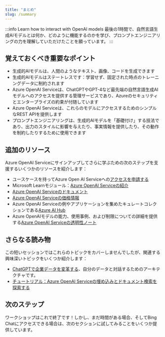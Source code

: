 ```yaml
---
title: "まとめ"
slug: /summary
---
```


:::info Learn how to interact with OpenAI models
最後の1時間で、自然言語生成AIモデルとは何か、どのように機能するのかを学び、プロンプトエンジニアリングの力を理解していただけたことを願っています。
:::

## 覚えておくべき重要なポイント  
   
- 生成的AIモデルは、人間のようなテキスト、画像、コードを生成できます  
- 生成的AIモデルはステートレスです：学習せず、固定された時点のトレーニングデータに制約されます  
- Azure OpenAI Serviceは、ChatGPTやGPT-4など最先端の自然言語生成AIモデルへのアクセスを提供する管理サービスであり、Azureのセキュリティとエンタープライズの約束が付随しています  
- Azure OpenAI Serviceは、これらのモデルにアクセスするためのシンプルなREST APIを提供します  
- プロンプトエンジニアリングは、生成的AIモデルを「基礎付け」する技法であり、出力のスタイルに影響を与えたり、事実情報を提供したり、その動作を制約したりするために使用できます  
   
## 追加のリソース  
   
Azure OpenAI Serviceにサインアップしてさらに学ぶための次のステップを支援するいくつかのリソースを紹介します：  
   
- ユースケースを持ってAzure Open AI Serviceへの[アクセスを申請する](https://aka.ms/oaiapply)  
- Microsoft Learnモジュール：[Azure OpenAI Serviceの紹介](https://learn.microsoft.com/en-us/training/modules/explore-azure-openai/)  
- [Azure OpenAI Serviceのドキュメント](https://learn.microsoft.com/en-us/azure/cognitive-services/openai/)  
- [Azure OpenAI Serviceの価格情報](https://azure.microsoft.com/en-us/products/cognitive-services/openai-service/#pricing)  
- Azure OpenAI Serviceの例やアプリケーションを集めたキュレートコレクションである[Azure AI Hub](https://github.com/Azure-Samples/azure-ai)  
- Azure OpenAIモデルの能力、使用事例、および制限についての詳細を提供する[Azure OpenAI Serviceの透明性ノート](https://learn.microsoft.com/en-us/legal/cognitive-services/openai/transparency-note)  
   
## さらなる読み物  
   
この短いセッションではこれらのトピックをカバーしませんでしたが、関連する興味深いトピックをいくつか紹介します：  
   
- [ChatGPTで企業データを変革する](https://techcommunity.microsoft.com/t5/ai-applied-ai-blog/revolutionize-your-enterprise-data-with-chatgpt-next-gen-apps-w/ba-p/3762087)、自分のデータと対話するためのアーキテクチャです。  
- [チュートリアル：Azure OpenAI Serviceの埋め込みとドキュメント検索を探索する](https://learn.microsoft.com/en-us/azure/cognitive-services/openai/tutorials/embeddings?tabs=command-line)  
   
## 次のステップ  
   
ワークショップはこれで終了です！しかし、まだ時間がある場合、そしてBing Chatにアクセスできる場合は、次のセクションに試してみることをいくつか提供しています。